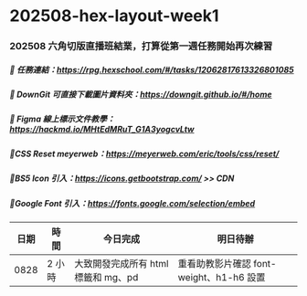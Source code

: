 # 202508-hex-layout-week1

### 202508 六角切版直播班結業，打算從第一週任務開始再次練習

##### 💛 任務連結：https://rpg.hexschool.com/#/tasks/12062817613326801085

##### 💛 DownGit 可直接下載圖片資料夾：https://downgit.github.io/#/home

##### 💛 Figma 線上標示文件教學：https://hackmd.io/MHtEdMRuT_G1A3yogcvLtw

##### 💛CSS Reset meyerweb：https://meyerweb.com/eric/tools/css/reset/

##### 💛BS5 Icon 引入：https://icons.getbootstrap.com/ >> CDN

##### 💛Google Font 引入：https://fonts.google.com/selection/embed

| 日期 | 時間   | 今日完成                            | 明日待辦                                 |
| ---- | ------ | ----------------------------------- | ---------------------------------------- |
| 0828 | 2 小時 | 大致開發完成所有 html 標籤和 mg、pd | 重看助教影片確認 font-weight、h1-h6 設置 |
